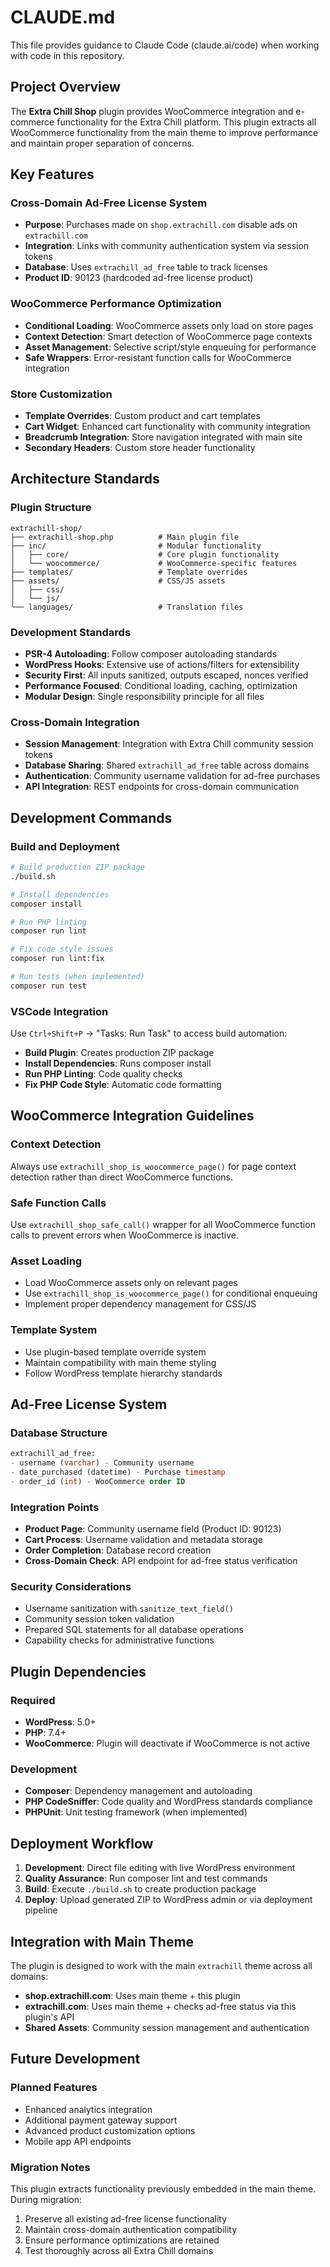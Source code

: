 # CLAUDE.md

This file provides guidance to Claude Code (claude.ai/code) when working with code in this repository.

## Project Overview

The **Extra Chill Shop** plugin provides WooCommerce integration and e-commerce functionality for the Extra Chill platform. This plugin extracts all WooCommerce functionality from the main theme to improve performance and maintain proper separation of concerns.

## Key Features

### Cross-Domain Ad-Free License System
- **Purpose**: Purchases made on `shop.extrachill.com` disable ads on `extrachill.com`
- **Integration**: Links with community authentication system via session tokens
- **Database**: Uses `extrachill_ad_free` table to track licenses
- **Product ID**: 90123 (hardcoded ad-free license product)

### WooCommerce Performance Optimization
- **Conditional Loading**: WooCommerce assets only load on store pages
- **Context Detection**: Smart detection of WooCommerce page contexts
- **Asset Management**: Selective script/style enqueuing for performance
- **Safe Wrappers**: Error-resistant function calls for WooCommerce integration

### Store Customization
- **Template Overrides**: Custom product and cart templates
- **Cart Widget**: Enhanced cart functionality with community integration
- **Breadcrumb Integration**: Store navigation integrated with main site
- **Secondary Headers**: Custom store header functionality

## Architecture Standards

### Plugin Structure
```
extrachill-shop/
├── extrachill-shop.php          # Main plugin file
├── inc/                         # Modular functionality
│   ├── core/                    # Core plugin functionality
│   └── woocommerce/             # WooCommerce-specific features
├── templates/                   # Template overrides
├── assets/                      # CSS/JS assets
│   ├── css/
│   └── js/
└── languages/                   # Translation files
```

### Development Standards
- **PSR-4 Autoloading**: Follow composer autoloading standards
- **WordPress Hooks**: Extensive use of actions/filters for extensibility
- **Security First**: All inputs sanitized, outputs escaped, nonces verified
- **Performance Focused**: Conditional loading, caching, optimization
- **Modular Design**: Single responsibility principle for all files

### Cross-Domain Integration
- **Session Management**: Integration with Extra Chill community session tokens
- **Database Sharing**: Shared `extrachill_ad_free` table across domains
- **Authentication**: Community username validation for ad-free purchases
- **API Integration**: REST endpoints for cross-domain communication

## Development Commands

### Build and Deployment
```bash
# Build production ZIP package
./build.sh

# Install dependencies
composer install

# Run PHP linting
composer run lint

# Fix code style issues
composer run lint:fix

# Run tests (when implemented)
composer run test
```

### VSCode Integration
Use `Ctrl+Shift+P` → "Tasks: Run Task" to access build automation:
- **Build Plugin**: Creates production ZIP package
- **Install Dependencies**: Runs composer install
- **Run PHP Linting**: Code quality checks
- **Fix PHP Code Style**: Automatic code formatting

## WooCommerce Integration Guidelines

### Context Detection
Always use `extrachill_shop_is_woocommerce_page()` for page context detection rather than direct WooCommerce functions.

### Safe Function Calls
Use `extrachill_shop_safe_call()` wrapper for all WooCommerce function calls to prevent errors when WooCommerce is inactive.

### Asset Loading
- Load WooCommerce assets only on relevant pages
- Use `extrachill_shop_is_woocommerce_page()` for conditional enqueuing
- Implement proper dependency management for CSS/JS

### Template System
- Use plugin-based template override system
- Maintain compatibility with main theme styling
- Follow WordPress template hierarchy standards

## Ad-Free License System

### Database Structure
```sql
extrachill_ad_free:
- username (varchar) - Community username
- date_purchased (datetime) - Purchase timestamp
- order_id (int) - WooCommerce order ID
```

### Integration Points
- **Product Page**: Community username field (Product ID: 90123)
- **Cart Process**: Username validation and metadata storage
- **Order Completion**: Database record creation
- **Cross-Domain Check**: API endpoint for ad-free status verification

### Security Considerations
- Username sanitization with `sanitize_text_field()`
- Community session token validation
- Prepared SQL statements for all database operations
- Capability checks for administrative functions

## Plugin Dependencies

### Required
- **WordPress**: 5.0+
- **PHP**: 7.4+
- **WooCommerce**: Plugin will deactivate if WooCommerce is not active

### Development
- **Composer**: Dependency management and autoloading
- **PHP CodeSniffer**: Code quality and WordPress standards compliance
- **PHPUnit**: Unit testing framework (when implemented)

## Deployment Workflow

1. **Development**: Direct file editing with live WordPress environment
2. **Quality Assurance**: Run composer lint and test commands
3. **Build**: Execute `./build.sh` to create production package
4. **Deploy**: Upload generated ZIP to WordPress admin or via deployment pipeline

## Integration with Main Theme

The plugin is designed to work with the main `extrachill` theme across all domains:
- **shop.extrachill.com**: Uses main theme + this plugin
- **extrachill.com**: Uses main theme + checks ad-free status via this plugin's API
- **Shared Assets**: Community session management and authentication

## Future Development

### Planned Features
- Enhanced analytics integration
- Additional payment gateway support
- Advanced product customization options
- Mobile app API endpoints

### Migration Notes
This plugin extracts functionality previously embedded in the main theme. During migration:
1. Preserve all existing ad-free license functionality
2. Maintain cross-domain authentication compatibility
3. Ensure performance optimizations are retained
4. Test thoroughly across all Extra Chill domains